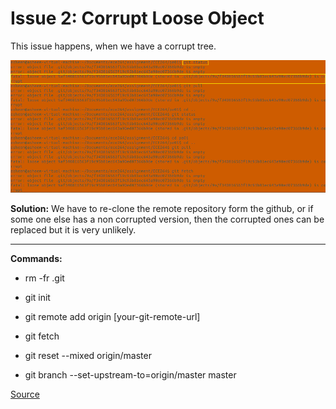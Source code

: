 <!--
==============================================================================
 @Author             : Asheem Chhetri <asheem>
 @Date               : Sunday, July 3rd 2016, 12:36:56 am
 @Email              : achhetri@purdue.edu
 @Project Name       :  
 @Last modified by   : asheem
 @Last modified time : Sunday, July 3rd 2016, 12:44:40 am
==============================================================================
-->

# Issue 2: Corrupt Loose Object

This issue happens, when we have a corrupt tree.

![error example](../picture/issue2.png)

**Solution:** We have to re-clone the remote repository form the github, or if some one else has a non corrupted version, then the corrupted ones can be replaced but it is very unlikely.

---

**Commands:**

* rm -fr .git

* git init

* git remote add origin [your-git-remote-url]

* git fetch

* git reset --mixed origin/master

* git branch --set-upstream-to=origin/master master

[Source](http://stackoverflow.com/questions/4254389/git-corrupt-loose-object)
